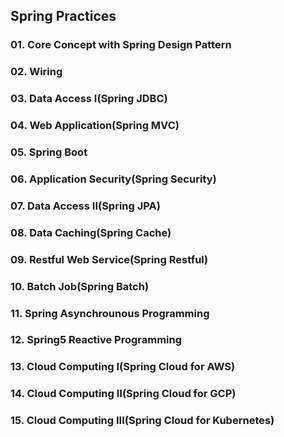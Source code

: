 ## Spring Practices

### 01. Core Concept with Spring Design Pattern
### 02. Wiring
### 03. Data Access I(Spring JDBC)
### 04. Web Application(Spring MVC)
### 05. Spring Boot
### 06. Application Security(Spring Security)
### 07. Data Access II(Spring JPA)
### 08. Data Caching(Spring Cache)
### 09. Restful Web Service(Spring Restful)
### 10. Batch Job(Spring Batch)
### 11. Spring Asynchrounous Programming
### 12. Spring5 Reactive Programming
### 13. Cloud Computing I(Spring Cloud for AWS)
### 14. Cloud Computing II(Spring Cloud for GCP)
### 15. Cloud Computing III(Spring Cloud for Kubernetes)